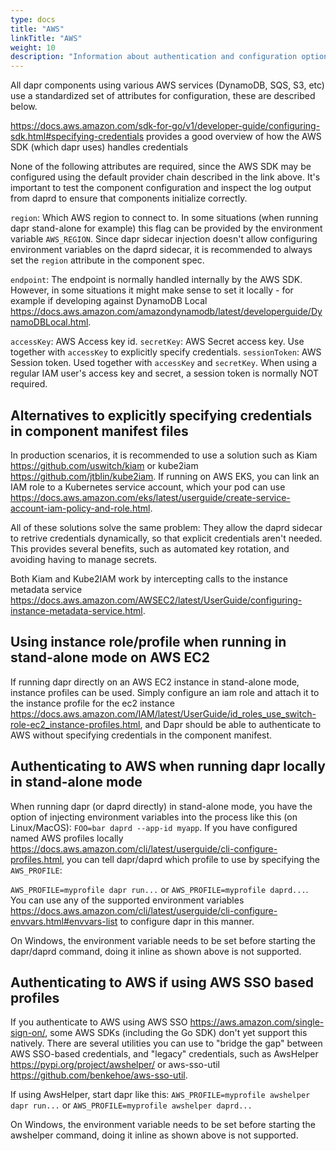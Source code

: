 ```yaml
---
type: docs
title: "AWS"
linkTitle: "AWS"
weight: 10
description: "Information about authentication and configuration options for AWS"
---
```


All dapr components using various AWS services (DynamoDB, SQS, S3, etc) use a standardized set of attributes for configuration, these are described below.

<https://docs.aws.amazon.com/sdk-for-go/v1/developer-guide/configuring-sdk.html#specifying-credentials> provides a good overview of how the AWS SDK (which dapr uses) handles credentials

None of the following attributes are required, since the AWS SDK may be configured using the default provider chain described in the link above. It's important to test the component configuration and inspect the log output from daprd to ensure that components initialize correctly.

`region`: Which AWS region to connect to. In some situations (when running dapr stand-alone for example) this flag can be provided by the environment variable `AWS_REGION`. Since dapr sidecar injection doesn't allow configuring environment variables on the daprd sidecar, it is recommended to always set the `region` attribute in the component spec.

`endpoint`: The endpoint is normally handled internally by the AWS SDK. However, in some situations it might make sense to set it locally - for example if developing against DynamoDB Local <https://docs.aws.amazon.com/amazondynamodb/latest/developerguide/DynamoDBLocal.html>.

`accessKey`: AWS Access key id.
`secretKey`: AWS Secret access key. Use together with `accessKey` to explicitly specify credentials.
`sessionToken`: AWS Session token. Used together with `accessKey` and `secretKey`. When using a regular IAM user's access key and secret, a session token is normally NOT required.

## Alternatives to explicitly specifying credentials in component manifest files
In production scenarios, it is recommended to use a solution such as Kiam <https://github.com/uswitch/kiam> or kube2iam <https://github.com/jtblin/kube2iam>. If running on AWS EKS, you can link an IAM role to a Kubernetes service account, which your pod can use <https://docs.aws.amazon.com/eks/latest/userguide/create-service-account-iam-policy-and-role.html>.

All of these solutions solve the same problem: They allow the daprd sidecar to retrive credentials dynamically, so that explicit credentials aren't needed. This provides several benefits, such as automated key rotation, and avoiding having to manage secrets. 

Both Kiam and Kube2IAM work by intercepting calls to the instance metadata service <https://docs.aws.amazon.com/AWSEC2/latest/UserGuide/configuring-instance-metadata-service.html>.

## Using instance role/profile when running in stand-alone mode on AWS EC2
If running dapr directly on an AWS EC2 instance in stand-alone mode, instance profiles can be used. Simply configure an iam role and attach it to the instance profile for the ec2 instance <https://docs.aws.amazon.com/IAM/latest/UserGuide/id_roles_use_switch-role-ec2_instance-profiles.html>, and Dapr should be able to authenticate to AWS without specifying credentials in the component manifest.

## Authenticating to AWS when running dapr locally in stand-alone mode
When running dapr (or daprd directly) in stand-alone mode, you have the option of injecting environment variables into the process like this (on Linux/MacOS):
`FOO=bar daprd --app-id myapp`. If you have configured named AWS profiles locally <https://docs.aws.amazon.com/cli/latest/userguide/cli-configure-profiles.html>, you can tell dapr/daprd which profile to use by specifying the `AWS_PROFILE`:

`AWS_PROFILE=myprofile dapr run...` or `AWS_PROFILE=myprofile daprd...`. You can use any of the supported environment variables <https://docs.aws.amazon.com/cli/latest/userguide/cli-configure-envvars.html#envvars-list> to configure dapr in this manner.

On Windows, the environment variable needs to be set before starting the dapr/daprd command, doing it inline as shown above is not supported.

## Authenticating to AWS if using AWS SSO based profiles
If you authenticate to AWS using AWS SSO <https://aws.amazon.com/single-sign-on/>, some AWS SDKs (including the Go SDK) don't yet support this natively. There are several utilities you can use to "bridge the gap" between AWS SSO-based credentials, and "legacy" credentials, such as AwsHelper <https://pypi.org/project/awshelper/> or aws-sso-util <https://github.com/benkehoe/aws-sso-util>.

If using AwsHelper, start dapr like this:
`AWS_PROFILE=myprofile awshelper dapr run...` or `AWS_PROFILE=myprofile awshelper daprd...`

On Windows, the environment variable needs to be set before starting the awshelper command, doing it inline as shown above is not supported.

